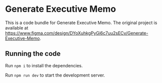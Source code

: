 
  # Generate Executive Memo

  This is a code bundle for Generate Executive Memo. The original project is available at https://www.figma.com/design/DYoXuhkgPyGi6c7uu2sECv/Generate-Executive-Memo.

  ## Running the code

  Run `npm i` to install the dependencies.

  Run `npm run dev` to start the development server.
  